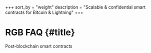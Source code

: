 +++
sort_by = "weight"
description = "Scalable & confidential smart contracts for Bitcoin & Lightning"
+++

# RGB FAQ {#title}

<div class="subtitle">Post-blockchain smart contracts</div>
